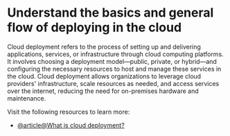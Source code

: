 # Understand the basics and general flow of deploying in the cloud

Cloud deployment refers to the process of setting up and delivering applications, services, or infrastructure through cloud computing platforms. It involves choosing a deployment model—public, private, or hybrid—and configuring the necessary resources to host and manage these services in the cloud. Cloud deployment allows organizations to leverage cloud providers' infrastructure, scale resources as needed, and access services over the internet, reducing the need for on-premises hardware and maintenance.

Visit the following resources to learn more:

- [@article@What is cloud deployment?](https://www.cognizant.com/us/en/glossary/cloud-deployment)